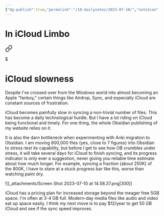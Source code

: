 ```yaml
---
{"dg-publish":true,"permalink":"/10-dailynotes/2023-07-10/","noteIcon":"2"}
---
```


# In iCloud Limbo

<div class="transclusion internal-embed is-loaded"><a class="markdown-embed-link" href="/i-cloud-slowness/" aria-label="Open link"><svg xmlns="http://www.w3.org/2000/svg" width="24" height="24" viewBox="0 0 24 24" fill="none" stroke="currentColor" stroke-width="2" stroke-linecap="round" stroke-linejoin="round" class="svg-icon lucide-link"><path d="M10 13a5 5 0 0 0 7.54.54l3-3a5 5 0 0 0-7.07-7.07l-1.72 1.71"></path><path d="M14 11a5 5 0 0 0-7.54-.54l-3 3a5 5 0 0 0 7.07 7.07l1.71-1.71"></path></svg></a><div class="markdown-embed">

$<div class="markdown-embed-title">

# iCloud slowness

</div>



Despite I've crossed over from the Windows world into almost becoming an Apple "fanboy," certain things like Airdrop, Sync, and especially iCloud are constant sources of frustration.

iCloud becomes painfully slow in syncing a non-trivial number of files. This has become a daily technological hurdle. But I have a lot riding on iCloud being functional and timely. For one thing, the whole Obsidian publishing of my website relies on it.

It is also the darn bottleneck when experimenting with Anki migration to Obsidian. I am moving 800,000 files (yes, close to 7 figures) into Obsidian to stress-test its capability, but before I get to see how OB crumbles under stress, it will take several days for iCloud to finish syncing, and its progress indicator is only ever a suggestion, never giving you reliable time estimate about how much longer. For example, syncing a fraction (about 250K) of the 800K, I have to stare at a stuck progress bar like this, worse than watching paint dry.

![[_attachments/Screen Shot 2023-07-10 at 14.58.37.png\|300]]

iCloud has a pricing plan for increased storage beyond the meager free 5GB space. I'm often at 3-4 GB full. Modern-day media files like audio and video eat up space easily. I think my next move is to pay $12/year to get 50 GB iCloud and see if the sync speed improves.

</div></div>
